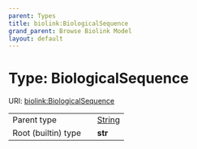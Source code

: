 ```yaml
---
parent: Types
title: biolink:BiologicalSequence
grand_parent: Browse Biolink Model
layout: default
---
```


# Type: BiologicalSequence




URI: [biolink:BiologicalSequence](https://w3id.org/biolink/vocab/BiologicalSequence)

|  |  |  |
| --- | --- | --- |
| Parent type | | [String](String.md) |
| Root (builtin) type | | **str** |
